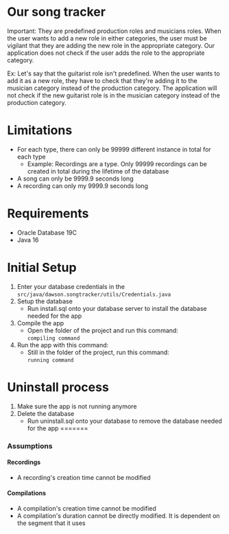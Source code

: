 # Our song tracker

Important: They are predefined production roles and musicians roles. When the user wants to add a new role in either categories,
the user must be vigilant that they are adding the new role in the appropriate category. Our application does not check
if the user adds the role to the appropriate category.

Ex: Let's say that the guitarist role isn't predefined. When the user wants to add it as a new role, they have to check
that they're adding it to the musician category instead of the production category. The application will not check if
the new guitarist role is in the musician category instead of the production category.

# Limitations

- For each type, there can only be 99999 different instance in total for each type
  - Example: Recordings are a type. Only 99999 recordings can be created in total during the lifetime of the database
- A song can only be 9999.9 seconds long
- A recording can only my 9999.9 seconds long

# Requirements

- Oracle Database 19C
- Java 16

# Initial Setup

1. Enter your database credentials in the <code>src/java/dawson.songtracker/utils/Credentials.java</code>
2. Setup the database
    - Run install.sql onto your database server to install the database needed for the app
3. Compile the app
    - Open the folder of the project and run this command:  
    <code>compiling command</code>
4. Run the app with this command: 
    - Still in the folder of the project, run this command:  
    <code>running command</code>

# Uninstall process

1. Make sure the app is not running anymore
2. Delete the database
    - Run uninstall.sql onto your database to remove the database needed for the app
=======
### Assumptions

#### Recordings
- A recording's creation time cannot be modified

#### Compilations
- A compilation's creation time cannot be modified
- A compilation's duration cannot be directly modified. It is dependent on the segment that it uses
